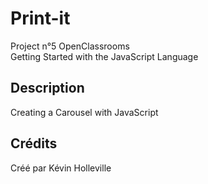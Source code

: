 # Print-it
Project n°5 OpenClassrooms  
Getting Started with the JavaScript Language
## Description 
Creating a Carousel with JavaScript
## Crédits
Créé par Kévin Holleville
